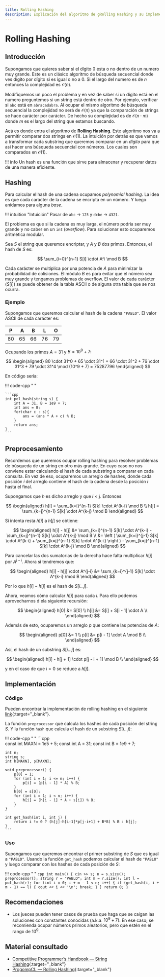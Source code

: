```yaml
---
title: Rolling Hashing
description: Explicación del algoritmo de gRolling Hashing y su implementación en C++.
---
```


# Rolling Hashing

## Introducción

Supongamos que quieres saber si el dígito $0$ esta o no dentro de un numero muy grande. Este es un clásico algoritmo de búsqueda secuencial donde ves dígito por dígito si es igual o no a $0$. Si el largo del numero es de $n$ entonces la complejidad es $\mathcal{O}(n)$. 

Modifiquemos un poco el problema y en vez de saber si un dígito está en el numero preguntemos si un string está dentro de otro. Por ejemplo, verificar si `abc` está en `abracadabra`. Al ocupar el mismo algoritmo de búsqueda secuencial la complejidad no será de $\mathcal{O}(n)$ ya que la comparación de strings se hace carácter por carácter. De hecho su complejidad es de $\mathcal{O}(n \cdot m)$ donde $m$ es el largo del string que estamos buscando. 


Acá es donde entra el algoritmo de **Rolling Hashing**. Este algoritmo nos va a permitir comparar dos strings en $\mathcal{O}(1)$. La intuición por detrás es que vamos a transformar cada substring que queremos comparar en un _dígito_ para que asi hacer uns búsqueda secuencial con números. Los cuales son comparados en $\mathcal{O}(1)$.

!!! info
    Un hash es una función que sirve para almacenar y recuperar datos de una manera eficiente.

## Hashing

Para calcular el hash de una cadena ocupamos _polynomial hashing_. La idea es que cada carácter de la cadena se encripta en un número. Y luego anidamos para alguna _base_. 

!!! intuition "Intuición"
    Pasar de `abc` $\rightarrow$ `123` y `dcbe` $\rightarrow$ `4321`. 

El problema es que si la cadena es muy larga, el número podría ser muy grande y no caber en un `int` (_overflow_). Para solucionar esto ocuparemos aritmética modular.

Sea $S$ el string que queremos encriptar, y $A$ y $B$ dos primos. Entonces, el hash de $S$ es:

$$
\sum_{i=0}^{n-1} S[i] \cdot A^i \mod B
$$

Cada carácter se multiplica por una potencia de $A$ para minimizar la probabilidad de colisiones. El módulo $B$ es para evitar que el número sea muy grande y tengamos problemas de overflow. El valor de cada carácter ($S[i]$) se puede obtener de la tabla ASCII o de alguna otra tabla que se nos ocurra.

### Ejemplo

Supongamos que queremos calcular el hash de la cadena `"PABLO"`. El valor ASCII de cada carácter es:

<center>

| P | A | B | L | O |
|---|---|---|---|---|
| 80 | 65 | 66 | 76 | 79 |

</center>

Ocupando los primos $A=31$ y $B=10^9 + 7$:

$$
\begin{aligned}
80 \cdot 31^0 + 65 \cdot 31^1 + 66 \cdot 31^2 + 76 \cdot 31^3 + 79 \cdot 31^4 \mod (10^9 + 7) = 75287796
\end{aligned}
$$

En código sería:

!!! code-cpp " "

    ```cpp
    int pol_hash(string s) {
        int A = 31, B = 1e9 + 7;
        int ans = 0;
        for(char c : s){
            ans = (ans * A + c) % B;
        }
        return ans;
    }
    ```

## Preprocesamiento

Recordemos que queremos ocupar rolling hashing para resolver problemas de búsqueda de un string en otro más grande. En cuyo caso no nos conviene estar calculando el hash de cada substring a comparar en cada consulta. En vez de eso, ocuparemos un arreglo de hashes, donde cada posición $i$ del arreglo contiene el hash de la cadena desde la posición $i$ hasta el final. 

Supongamos que $h$ es dicho arreglo y que $i < j$. Entonces

$$
\begin{aligned}
h[i] = \sum_{k=i}^{n-1} S[k] \cdot A^{k-i} \mod B \\ 
h[j] = \sum_{k=j}^{n-1} S[k] \cdot A^{k-j} \mod B
\end{aligned}
$$

Si intenta resta $h[i]$ a $h[j]$ se obtiene:

$$
\begin{aligned}
h[i] - h[j] &= \sum_{k=i}^{n-1} S[k] \cdot A^{k-i} - \sum_{k=j}^{n-1} S[k] \cdot A^{k-j} \mod B \\
&= \left ( \sum_{k=i}^{j-1} S[k] \cdot A^{k-i} + \sum_{k=j}^{n-1} S[k] \cdot A^{k-i} \right ) - \sum_{k=j}^{n-1} S[k] \cdot A^{k-j} \mod B
\end{aligned}
$$

Para cancelar las dos sumatorias de la derecha hace falta multiplicar $h[j]$ por $A^{j-i}$. Ahora si tendremos que:

$$
\begin{aligned}
h[i] - h[j] \cdot A^{j-i} &= \sum_{k=i}^{j-1} S[k] \cdot A^{k-i} \mod B
\end{aligned}
$$

Por lo que $h[i] - h[j]$ es el hash de $S[i \dots j]$. 

Ahora, veamos cómo calcular $h[i]$ para cada $i$. Para ello podemos aprovecharnos d ela siguiente recursión:

$$
\begin{aligned}
h[0] &= S[0] \\ 
h[i] &= S[i] + S[i - 1] \cdot A \\
\end{aligned}
$$

Además de esto, ocuparemos un arreglo $p$ que contiene las potencias de $A$:

$$
\begin{aligned}
p[0] &= 1 \\
p[i] &= p[i - 1] \cdot A \mod B \\
\end{aligned}
$$

Así, el hash de un substring $S[i \dots j]$ es:

$$
\begin{aligned}
h[i] - h[j + 1] \cdot p[j - i + 1] \mod B \\
\end{aligned}
$$

y en el caso de que $i = 0$ se reduce a $h[j]$.

## Implementación

### Código

Pueden encontrar la implementación de rolling hashing en el siguiente [link](https://github.com/Wh4rp/Competitive-Programming/blob/main/Notes/Strings/Rolling%20Hashing.h){:target="_blank"}.

La función `preprocessor` que calcula los hashes de cada posición del string $S$. Y la función `hash` que calcula el hash de un substring $S[i \dots j]$:

!!! code-cpp " "
    ```cpp  
    const int MAXN = 1e5 + 5;
    const int A = 31;
    const int B = 1e9 + 7;

    int n;
    string s;
    int h[MAXN], p[MAXN];

    void preprocessor() {
        p[0] = 1;
        for (int i = 1; i <= n; i++) {
            p[i] = (p[i - 1] * A) % B;
        }
        h[0] = s[0];
        for (int i = 1; i < n; i++) {
            h[i] = (h[i - 1] * A + s[i]) % B;
        }
    }

    int get_hash(int i, int j) {
        return i != 0 ? (h[j]-h[i-1]*p[j-i+1] + B*B) % B : h[j];
    }
    ```

### Uso

Supongamos que queremos encontrar el primer substring de $S$ que es igual a `"PABLO"`. Usando la función `get_hash` podemos calcular el hash de `"PABLO"` y luego comparar con los hashes de cada posición de $S$:

!!! code-cpp " "
    ```cpp
    int main() {
        cin >> s;
        n = s.size();
        preprocessor();
        string r = "PABLO";
        int m = r.size();
        int l = pol_hash(r);
        for (int i = 0; i + m - 1 < n; i++) {
            if (get_hash(i, i + m - 1) == l) {
                cout << i << '\n';
                break;
            }
        }
        return 0;
    }
    ```

## Recomendaciones

- Los jueces pueden tener casos de prueba que haga que se caigan las soluciones con constantes conocidas (a.k.a. $10^9 + 7$). En ese caso, se recomienda ocupar números primos aleatorios, pero que estén en el rango de $10^9$. 

## Material consultado

- [Competitive Programmer’s Handbook — String Hashing](https://usaco.guide/CPH.pdf#page=255){:target="_blank"}
- [ProgompCL — Rolling Hashing](https://progcomp.cl/rollinghashing){:target="_blank"}
